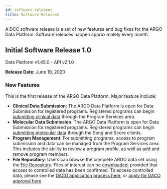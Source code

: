 ```yaml
---
id: software-releases
title: Software Releases
---
```


A DCC software release is a set of new features and bug fixes for the ARGO Data Platform. Software releases happen approximately every month.

<!---
## Software Release 2.0

**Release Date:**

### Bug Fixes

None to report.

### Known Issues

None to report.
------>

## Initial Software Release 1.0

Data Platform v1.45.0 -
API v2.1.0

**Release Date:** June 19, 2020

### New Features

This is the first release of the ARGO Data Platform. Major feature include:

- **Clinical Data Submission**: The ARGO Data Platform is open for Data Submission for registered programs. Registered programs can begin [submitting clinical data](/docs/submission/submitting-clinical-data) through the Program Services area.
- **Molecular Data Submission**: The ARGO Data Platform is open for Data Submission for registered programs. Registered programs can begin [submitting molecular data](/docs/submission/submitting-molecular-data) through the Song and Score clients.
- **Program Management**: For submitting programs, access to program submission and data can be managed from the Program Services area. This includes the ability to review a program profile, as well as add and remove program members.
- **File Repository**: Users can browse the complete ARGO data set using the [File Repository](https://platform.icgc-argo.org/repository). Files of interest can be [downloaded](/docs/data-access/data-download), provided that access to controlled data has been confirmed. To access controlled data, please see the [DACO application process here](/docs/data-access/data-access), or [apply for DACO approval here](https://icgc.org/daco).
